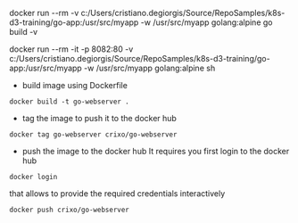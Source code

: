 docker run --rm -v c:/Users/cristiano.degiorgis/Source/RepoSamples/k8s-d3-training/go-app:/usr/src/myapp -w /usr/src/myapp golang:alpine go build -v

docker run --rm -it -p 8082:80 -v c:/Users/cristiano.degiorgis/Source/RepoSamples/k8s-d3-training/go-app:/usr/src/myapp -w /usr/src/myapp golang:alpine sh

- build image using Dockerfile
```
docker build -t go-webserver .
```

- tag the image to push it to the docker hub
```
docker tag go-webserver crixo/go-webserver
```

- push the image to the docker hub
It requires you first login to the docker hub
```
docker login
```
that allows to provide the required credentials interactively

```
docker push crixo/go-webserver
```
